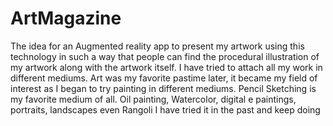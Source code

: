# ArtMagazine
 The idea for an Augmented reality app to present my artwork using this technology in such a way that people can find the procedural illustration of my artwork along with the artwork itself. I have tried to attach all my work in different mediums. Art was my favorite pastime later, it became my field of interest as I began to try painting in different mediums. Pencil Sketching is my favorite medium of all. Oil painting, Watercolor, digital e paintings, portraits, landscapes even Rangoli I have tried it in the past and keep doing
